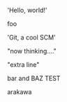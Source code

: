 'Hello, world!' 

foo

'Git, a cool SCM' 

"now thinking...."
 
"extra line"
 
bar and BAZ
 TEST

arakawa
